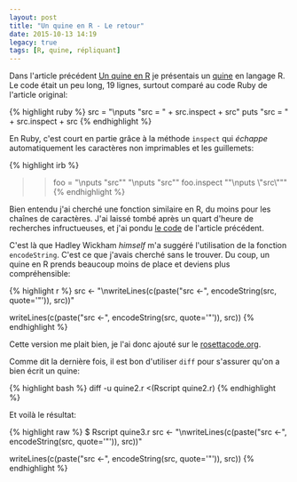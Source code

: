 ```yaml
---
layout: post
title: "Un quine en R - Le retour"
date: 2015-10-13 14:19
legacy: true
tags: [R, quine, répliquant]
---
```


Dans l'article précédent [Un quine en R](http://lkdjiin.github.io/blog/2015/10/10/un-quine-en-r/)
je présentais un [quine](https://fr.wikipedia.org/wiki/Quine_%28informatique%29) en langage R. Le code était un peu long, 19 lignes,
surtout comparé au code Ruby de l'article original:

{% highlight ruby %}
src = "\nputs \"src = \" + src.inspect + src"
puts "src = " + src.inspect + src
{% endhighlight %}

En Ruby, c'est court en partie grâce à la méthode `inspect` qui *échappe*
automatiquement les caractères non imprimables et les guillemets:

<!-- more -->

{% highlight irb %}
>> foo = "\nputs \"src\""
"\nputs \"src\""
>> foo.inspect
"\"\\nputs \\\"src\\\"\""
{% endhighlight %}

Bien entendu j'ai cherché une fonction similaire en R, du moins pour les
chaînes de caractères. J'ai laissé tombé après un quart d'heure de recherches
infructueuses, et j'ai pondu [le code](http://lkdjiin.github.io/blog/2015/10/10/un-quine-en-r/) de l'article précédent.

C'est là que Hadley Wickham *himself* m'a suggéré l'utilisation de la fonction
`encodeString`. C'est ce que j'avais cherché sans le trouver. Du coup, un
quine en R prends beaucoup moins de place et deviens plus compréhensible:

{% highlight r %}
src <- "\nwriteLines(c(paste(\"src <-\", encodeString(src, quote='\"')), src))"

writeLines(c(paste("src <-", encodeString(src, quote='"')), src))
{% endhighlight %}

Cette version me plait bien, je l'ai donc ajouté sur le [rosettacode.org](http://rosettacode.org/wiki/Quine#R).

Comme dit la dernière fois, il est bon d'utiliser `diff` pour s'assurer qu'on
a bien écrit un quine:

{% highlight bash %}
diff -u quine2.r <(Rscript quine2.r)
{% endhighlight %}

Et voilà le résultat:

{% highlight raw %}
$ Rscript quine3.r
src <- "\nwriteLines(c(paste(\"src <-\", encodeString(src, quote='\"')), src))"

writeLines(c(paste("src <-", encodeString(src, quote='"')), src))
{% endhighlight %}


